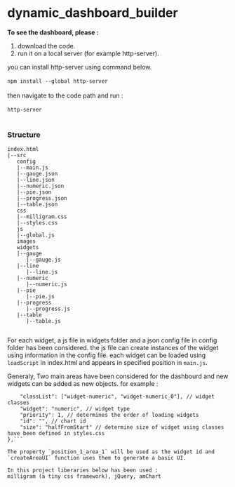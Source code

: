 # dynamic_dashboard_builder

**To see the dashboard, please :**

1. download the code. <br />
2. run it on a local server (for example http-server). <br />

you can install http-server using command below. <br /><br />
```npm install --global http-server ``` <br /><br />
then navigate to the code path and run : <br /><br />
```http-server ``` <br /><br />

### Structure

```
index.html
|--src
   config
   |--main.js
   |--gauge.json
   |--line.json
   |--numeric.json
   |--pie.json
   |--progress.json
   |--table.json
   css
   |--milligram.css
   |--styles.css
   js
   |--global.js
   images
   widgets
   |--gauge
      |--gauge.js
   |--line
      |--line.js
   |--numeric
      |--numeric.js
   |--pie
      |--pie.js
   |--progress
      |--progress.js
   |--table
      |--table.js
   
```

For each widget, a js file in widgets folder and a json config file in config folder has been considered. the js file can create instances of the widget using information in the config file. each widget can be loaded using `loadScript` in index.html and appears in specified position in `main.js`.

Generaly, Two main areas have been considered for the dashbourd and new widgets can be added as new objects. for example :

```"position_1_area_1": {
    "classList": ["widget-numeric", "widget-numeric_0"], // widget classes
    "widget": "numeric", // widget type
    "priority": 1, // determines the order of loading widgets
    "id": "", // chart id 
    "size": "halfFromStart" // determine size of widget using classes have been defined in styles.css
},```

The property `position_1_area_1` will be used as the widget id and `createAreaUI` function uses them to generate a basic UI.

In this project liberaries below has been used :
milligram (a tiny css framework), jQuery, amChart

